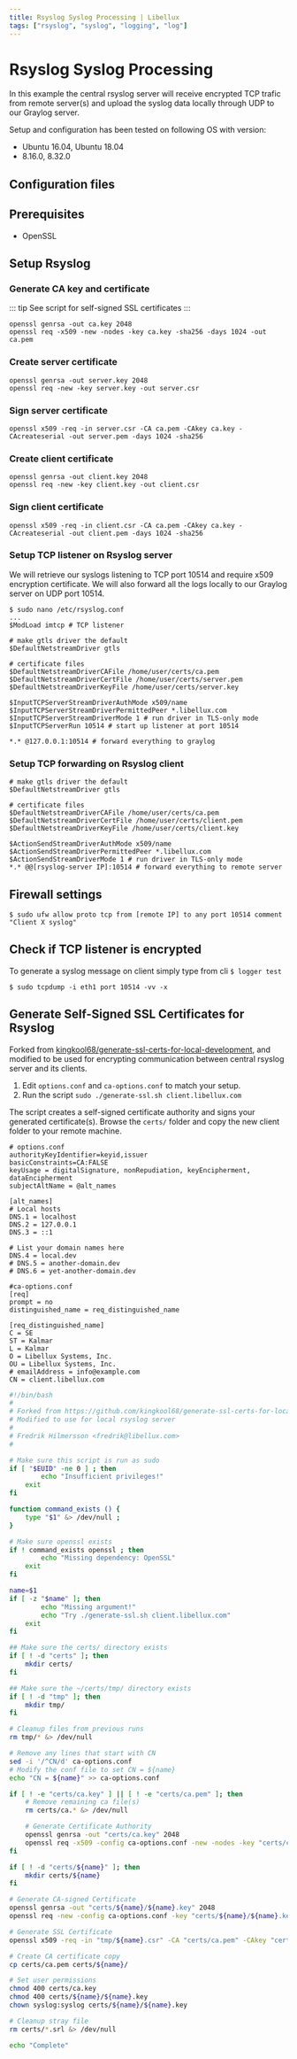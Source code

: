 ```yaml
---
title: Rsyslog Syslog Processing | Libellux
tags: ["rsyslog", "syslog", "logging", "log"]
---
```


# Rsyslog Syslog Processing

<TagLinks />

In this example the central rsyslog server will receive encrypted TCP trafic from remote server(s) and upload the syslog data locally through UDP to our Graylog server.

Setup and configuration has been tested on following OS with version:

* Ubuntu 16.04, Ubuntu 18.04
* 8.16.0, 8.32.0

## Configuration files

## Prerequisites

* OpenSSL

## Setup Rsyslog

### Generate CA key and certificate

::: tip
See script for self-signed SSL certificates 
:::

    openssl genrsa -out ca.key 2048
    openssl req -x509 -new -nodes -key ca.key -sha256 -days 1024 -out ca.pem

### Create server certificate

    openssl genrsa -out server.key 2048
    openssl req -new -key server.key -out server.csr

### Sign server certificate

    openssl x509 -req -in server.csr -CA ca.pem -CAkey ca.key -CAcreateserial -out server.pem -days 1024 -sha256

### Create client certificate

    openssl genrsa -out client.key 2048
    openssl req -new -key client.key -out client.csr

### Sign client certificate

    openssl x509 -req -in client.csr -CA ca.pem -CAkey ca.key -CAcreateserial -out client.pem -days 1024 -sha256

### Setup TCP listener on Rsyslog server

We will retrieve our syslogs listening to TCP port 10514 and require x509 encryption certificate. We will also forward all the logs locally to our Graylog server on UDP port 10514.

    $ sudo nano /etc/rsyslog.conf
    ...
    $ModLoad imtcp # TCP listener

    # make gtls driver the default
    $DefaultNetstreamDriver gtls

    # certificate files
    $DefaultNetstreamDriverCAFile /home/user/certs/ca.pem
    $DefaultNetstreamDriverCertFile /home/user/certs/server.pem
    $DefaultNetstreamDriverKeyFile /home/user/certs/server.key

    $InputTCPServerStreamDriverAuthMode x509/name
    $InputTCPServerStreamDriverPermittedPeer *.libellux.com
    $InputTCPServerStreamDriverMode 1 # run driver in TLS-only mode
    $InputTCPServerRun 10514 # start up listener at port 10514

    *.* @127.0.0.1:10514 # forward everything to graylog

### Setup TCP forwarding on Rsyslog client

    # make gtls driver the default
    $DefaultNetstreamDriver gtls

    # certificate files
    $DefaultNetstreamDriverCAFile /home/user/certs/ca.pem
    $DefaultNetstreamDriverCertFile /home/user/certs/client.pem
    $DefaultNetstreamDriverKeyFile /home/user/certs/client.key

    $ActionSendStreamDriverAuthMode x509/name
    $ActionSendStreamDriverPermittedPeer *.libellux.com
    $ActionSendStreamDriverMode 1 # run driver in TLS-only mode
    *.* @@[rsyslog-server IP]:10514 # forward everything to remote server

## Firewall settings

    $ sudo ufw allow proto tcp from [remote IP] to any port 10514 comment "Client X syslog"

## Check if TCP listener is encrypted

To generate a syslog message on client simply type from cli `$ logger test`

    $ sudo tcpdump -i eth1 port 10514 -vv -x

## Generate Self-Signed SSL Certificates for Rsyslog

Forked from [kingkool68/generate-ssl-certs-for-local-development](https://github.com/kingkool68/generate-ssl-certs-for-local-development/), and modified to be used for encrypting communication between central rsyslog server and its clients.

1. Edit `options.conf` and `ca-options.conf` to match your setup.
2. Run the script `sudo ./generate-ssl.sh client.libellux.com`

The script creates a self-signed certificate authority and signs your generated certificate(s). Browse the `certs/` folder and copy the new client folder to your remote machine.

```
# options.conf
authorityKeyIdentifier=keyid,issuer
basicConstraints=CA:FALSE
keyUsage = digitalSignature, nonRepudiation, keyEncipherment, dataEncipherment
subjectAltName = @alt_names

[alt_names]
# Local hosts
DNS.1 = localhost
DNS.2 = 127.0.0.1
DNS.3 = ::1

# List your domain names here
DNS.4 = local.dev
# DNS.5 = another-domain.dev
# DNS.6 = yet-another-domain.dev
```

```
#ca-options.conf
[req]
prompt = no
distinguished_name = req_distinguished_name

[req_distinguished_name]
C = SE
ST = Kalmar
L = Kalmar
O = Libellux Systems, Inc.
OU = Libellux Systems, Inc.
# emailAddress = info@example.com
CN = client.libellux.com
```

``` bash
#!/bin/bash
#
# Forked from https://github.com/kingkool68/generate-ssl-certs-for-local-development
# Modified to use for local rsyslog server
#
# Fredrik Hilmersson <fredrik@libellux.com>
#

# Make sure this script is run as sudo
if [ "$EUID" -ne 0 ] ; then
        echo "Insufficient privileges!"
    exit
fi

function command_exists () {
    type "$1" &> /dev/null ;
}

# Make sure openssl exists
if ! command_exists openssl ; then
        echo "Missing dependency: OpenSSL"
    exit
fi

name=$1
if [ -z "$name" ]; then
        echo "Missing argument!"
        echo "Try ./generate-ssl.sh client.libellux.com"
    exit
fi

## Make sure the certs/ directory exists
if [ ! -d "certs" ]; then
    mkdir certs/
fi

## Make sure the ~/certs/tmp/ directory exists
if [ ! -d "tmp" ]; then
    mkdir tmp/
fi

# Cleanup files from previous runs
rm tmp/* &> /dev/null

# Remove any lines that start with CN
sed -i '/^CN/d' ca-options.conf
# Modify the conf file to set CN = ${name}
echo "CN = ${name}" >> ca-options.conf

if [ ! -e "certs/ca.key" ] || [ ! -e "certs/ca.pem" ]; then
    # Remove remaining ca file(s)
    rm certs/ca.* &> /dev/null

    # Generate Certificate Authority
    openssl genrsa -out "certs/ca.key" 2048
    openssl req -x509 -config ca-options.conf -new -nodes -key "certs/ca.key" -sha256 -days 1024 -out "certs/ca.pem"
fi

if [ ! -d "certs/${name}" ]; then
    mkdir certs/${name}
fi

# Generate CA-signed Certificate
openssl genrsa -out "certs/${name}/${name}.key" 2048
openssl req -new -config ca-options.conf -key "certs/${name}/${name}.key" -out "tmp/${name}.csr"

# Generate SSL Certificate
openssl x509 -req -in "tmp/${name}.csr" -CA "certs/ca.pem" -CAkey "certs/ca.key" -CAcreateserial -out "certs/${name}/${name}.crt" -days 1024 -sha256 -extfile options.conf

# Create CA certificate copy
cp certs/ca.pem certs/${name}/

# Set user permissions
chmod 400 certs/ca.key
chmod 400 certs/${name}/${name}.key
chown syslog:syslog certs/${name}/${name}.key

# Cleanup stray file
rm certs/*.srl &> /dev/null

echo "Complete"
```

